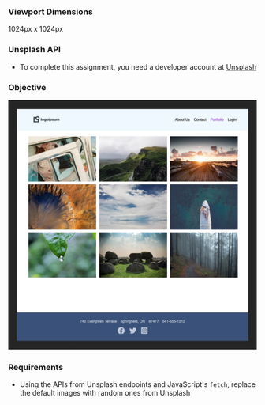 ### Viewport Dimensions
1024px x 1024px

### Unsplash API
* To complete this assignment, you need a developer account at [Unsplash](https://unsplash.com/developers)

### Objective
![objective](target/image.jpg)

### Requirements
* Using the APIs from Unsplash endpoints and JavaScript's `fetch`, replace the default images with random ones from Unsplash